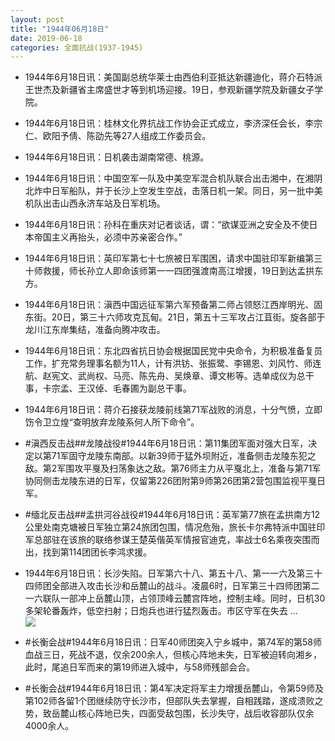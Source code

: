 ```yaml
---
layout: post
title: "1944年06月18日"
date: 2019-06-18
categories: 全面抗战(1937-1945)
---
```


<meta name="referrer" content="no-referrer" />

- 1944年6月18日讯：美国副总统华莱士由西伯利亚抵达新疆迪化，蒋介石特派王世杰及新疆省主席盛世才等到机场迎接。19日，参观新疆学院及新疆女子学院。 

- 1944年6月18日讯：桂林文化界抗战工作协会正式成立，李济深任会长，李宗仁、欧阳予倩、陈劭先等27人组成工作委员会。 

- 1944年6月18日讯：日机袭击湖南常德、桃源。 

- 1944年6月18日讯：中国空军一队及中美空军混合机队联合出击湘中，在湘阴北炸中日军船队，并于长沙上空发生空战，击落日机一架。同日，另一批中美机队出击山西永济车站及日军机场。 

- 1944年6月18日讯：孙科在重庆对记者谈话，谓：“欲谋亚洲之安全及不使日本帝国主义再抬头，必须中苏亲密合作。” 

- 1944年6月18日讯：英印军第七十七旅被日军围困，请求中国驻印军新编第三十师救援，师长孙立人即命该师第一一四团强渡南高江增援，19日到达孟拱东方。 

- 1944年6月18日讯：滇西中国远征军第六军预备第二师占领怒江西岸明光、固东街。20日，第三十六师攻克瓦甸。21日，第五十三军攻占江苴街。旋各部于龙川江东岸集结，准备向腾冲攻击。 

- 1944年6月18日讯：东北四省抗日协会根据国民党中央命令，为积极准备复员工作，扩充常务理事名额为11人，计有洪钫、张振鹭、李锡恩、刘风竹、师连航、赵宪文、武尚权、马亮、陈先舟、吴焕章、谭文彬等。选单成仪为总干事，卡宗孟、王汉倬、毛春圃为副总干事。 

- 1944年6月18日讯：蒋介石接获龙陵前线第71军战败的消息，十分气愤，立即饬令卫立煌“查明放弃龙陵系何人所下命令”。 

- #滇西反击战##龙陵战役#1944年6月18日讯：第11集团军面对强大日军，决定以第71军固守龙陵东南部。以新39师于猛外坝附近，准备侧击龙陵东犯之敌。第2军围攻平戛及扫荡象达之敌。第76师主力从平戛北上，准备与第71军协同侧击龙陵东进的日军，仅留第226团附第9师第26团第2营包围监视平戛日军。 

- #缅北反击战##孟拱河谷战役#1944年6月18日讯：英军第77旅在孟拱南方12公里处南克塘被日军独立第24旅团包围，情况危殆，旅长卡尔弗特派中国驻印军总部驻在该旅的联络参谋王楚英偕英军情报官迪克，率战士6名乘夜突围而出，找到第114团团长李鸿求援。 

- 1944年6月18日讯：长沙失陷。日军第六十八、第五十八、第一一六及第三十四师团全部进入攻击长沙和岳麓山的战斗。凌晨6时，日军第三十四师团第二一六联队一部冲上岳麓山顶，占领顶峰云麓宫阵地，控制主峰。同时，日机30多架轮番轰炸，低空扫射；日炮兵也进行猛烈轰击。市区守军在失去 ... <br/><img src="https://wx1.sinaimg.cn/large/aca367d8ly1g453a4yonyj20c809z74c.jpg" />

- #长衡会战#1944年6月18日讯：日军40师团突入宁乡城中，第74军的第58师血战三日，死战不退，仅余200余人，但核心阵地未失，日军被迫转向湘乡，此时，尾追日军而来的第19师进入城中，与58师残部会合。 

- #长衡会战#1944年6月18日讯：第4军决定将军主力增援岳麓山，令第59师及第102师各留1个团继续防守长沙市，但部队失去掌握，自相践踏，遂成溃败之势，致岳麓山核心阵地已失，四面受敌包围，长沙失守，战后收容部队仅余4000余人。 

